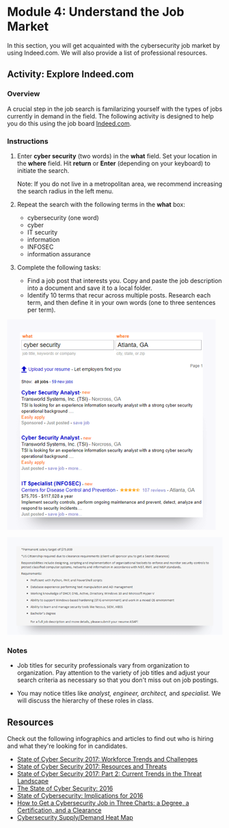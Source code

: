 # Module 4: Understand the Job Market

In this section, you will get acquainted with the cybersecurity job market by using Indeed.com. We will also provide a list of professional resources. 

## Activity: Explore Indeed.com

### Overview

A crucial step in the job search is familarizing yourself with the types of jobs currently in demand in the field. The following activity is designed to help you do this using the job board [Indeed.com](https://www.indeed.com/). 

### Instructions

1. Enter **cyber security** (two words) in the **what** field. Set your location in the **where** field. Hit **return** or **Enter** (depending on your keyboard) to initiate the search. 

   Note: If you do not live in a metropolitan area, we recommend increasing the search radius in the left menu. 

2. Repeat the search with the following terms in the **what** box: 

   - cybersecurity (one word)
   - cyber
   - IT security
   - information 
   - INFOSEC
   - information assurance

3. Complete the following tasks:

   - Find a job post that interests you. Copy and paste the job description into a document and save it to a local folder.
   - Identify 10 terms that recur across multiple posts. Research each term, and then define it in your own words (one to three sentences per term). 



![1077](assets/1077.png)

![1078](assets/1078.png)

### Notes

- Job titles for security professionals vary from organization to organization. Pay attention to the variety of job titles and adjust your search criteria as necessary so that you don't miss out on job postings.

- You may notice titles like *analyst, engineer, architect,* and *specialist.* We will discuss the hierarchy of these roles in class.


## Resources

Check out the following infographics and articles to find out who is hiring and what they're looking for in candidates. 

- [State of Cyber Security 2017: Workforce Trends and Challenges](https://www.isaca.org/cyber/Documents/State-of-Cybersecurity-infographic_res_eng_0217.pdf)
- [State of Cyber Security 2017: Resources and Threats](http://www.isaca.org/cyber/Documents/State-of-Cybersecurity-part-2-infographic_res_eng_0517.pdf)
- [State of Cyber Security 2017: Part 2: Current Trends in the Threat Landscape](http://www.isaca.org/Knowledge-Center/Research/Documents/state-of-cybersecurity-2017-part-2_res_eng_0517.PDF)
- [The State of Cyber Security: 2016](http://www.isaca.org/cyber/Documents/State-of-Cybersecuritynew-infographic.pdf)
- [State of Cybersecurity: Implications for 2016](http://www.isaca.org/cyber/Documents/state-of-cybersecurity_res_eng_0316.pdf)
- [How to Get a Cybersecurity Job in Three Charts: a Degree, a Certification, and a Clearance](http://burning-glass.com/how-to-get-a-cybersecurity-job-in-three-charts-a-degree-a-certification-and-a-clearance/)
- [Cybersecurity Supply/Demand Heat Map](http://cyberseek.org/heatmap.html)

